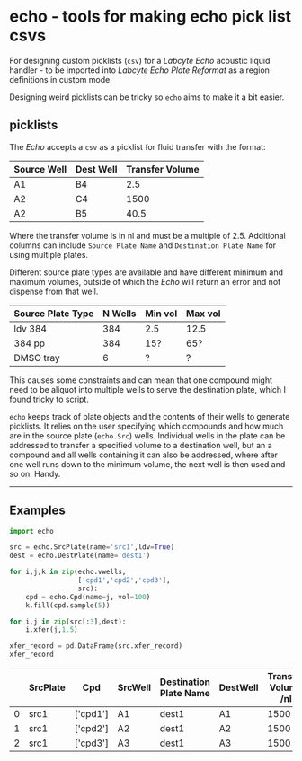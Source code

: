 # echo - tools for making echo pick list csvs

For designing custom picklists (`csv`) for a *Labcyte Echo* acoustic liquid handler - to be imported into *Labcyte Echo Plate Reformat* as a region definitions in custom mode.

Designing weird picklists can be tricky so `echo` aims to make it a bit easier. 

## picklists
The *Echo* accepts a `csv` as a picklist for fluid transfer with the format:

| Source Well | Dest Well | Transfer Volume |
|-------------|-----------|-----------------|
|   A1        |    B4     |   2.5           |
|   A2        |    C4     |   1500          |
|   A2        |    B5     |   40.5          |

Where the transfer volume is in nl and must be a multiple of 2.5. Additional columns can include `Source Plate Name` and `Destination Plate Name` for using multiple plates.

Different source plate types are available and have different minimum and maximum volumes, outside of which the *Echo* will return an error and not dispense from that well.

| Source Plate Type | N Wells | Min vol | Max vol |
|-------------------|---------|---------|---------|
|  ldv 384          |   384   |   2.5   |  12.5   |
|   384 pp          |   384   |   15?   |  65?    |
|    DMSO tray      |   6     |   ?     |   ?     |

This causes some constraints and can mean that one compound might need to be aliquot into multiple wells to serve the destination plate, which I found tricky to script.

`echo` keeps track of plate objects and the contents of their wells to generate picklists. It relies on the user specifying which compounds and how much are in the source plate (`echo.Src`) wells. Individual wells in the plate can be addressed to transfer a specified volume to a destination well, but an a compound and all wells containing it can also be addressed, where after one well runs down to the minimum volume, the next well is then used and so on. Handy.

------------------


## Examples

```python
import echo

src = echo.SrcPlate(name='src1',ldv=True)
dest = echo.DestPlate(name='dest1')

for i,j,k in zip(echo.vwells, 
                 ['cpd1','cpd2','cpd3'],
                 src):
    cpd = echo.Cpd(name=j, vol=100)
    k.fill(cpd.sample(5))

for i,j in zip(src[:3],dest):
    i.xfer(j,1.5)

xfer_record = pd.DataFrame(src.xfer_record)
xfer_record
```

|    | SrcPlate   | Cpd      | SrcWell   | Destination Plate Name   | DestWell   |   Transfer Volume /nl |
|----|------------|----------|-----------|--------------------------|------------|-----------------------|
|  0 | src1       | ['cpd1'] | A1        | dest1                    | A1         |                  1500 |
|  1 | src1       | ['cpd2'] | A2        | dest1                    | A2         |                  1500 |
|  2 | src1       | ['cpd3'] | A3        | dest1                    | A3         |                  1500 |

